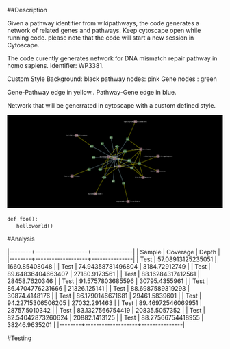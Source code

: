 ##Description

Given a pathway identifier from wikipathways, the code generates a network of related genes and pathways. 
Keep cytoscape open while running code. please note that the code will start a new session in Cytoscape. 

The code curently generates network for DNA mismatch repair pathway in homo sapiens. Identifier: WP3381.

Custom Style
Background: black
pathway nodes: pink
Gene nodes : green

Gene-Pathway edge in yellow..
Pathway-Gene edge in blue.

Network that will be generrated in cytoscape with a custom defined style.

![DNA mismatch repair network](pathway_network.png)

```
def foo():
   helloworld()
```

#Analysis

|--------+-------------------+---------------|
| Sample |          Coverage |         Depth |
|--------+-------------------+---------------|
| Test   | 57.08913125235051 | 1660.85408048 |
| Test   | 74.94358781496804 | 3184.72912749 |
| Test   | 89.64836404663407 | 27180.9173561 |
| Test   | 88.16284317412561 | 28458.7620346 |
| Test   |  91.5757803685596 | 30795.4355961 |
| Test   |  86.4704776231666 |  21326.125141 |
| Test   |  88.6987589319293 | 30874.4148176 |
| Test   |  86.1790146671681 | 29461.5839601 |
| Test   | 94.22715306506205 |  27032.291463 |
| Test   | 89.46972546069951 | 28757.5010342 |
| Test   |  83.1327566754419 | 20835.5057352 |
| Test   | 82.54042873260624 | 20882.1413125 |
| Test   | 88.27566754418955 | 38246.9635201 |
|--------+-------------------+---------------|

#Testing
